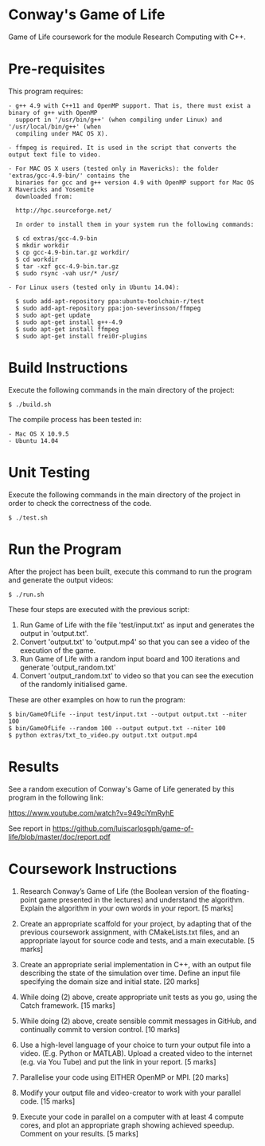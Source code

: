 # Conway's Game of Life 

Game of Life coursework for the module Research Computing with C++.

# Pre-requisites

This program requires:

	- g++ 4.9 with C++11 and OpenMP support. That is, there must exist a binary of g++ with OpenMP
	  support in '/usr/bin/g++' (when compiling under Linux) and '/usr/local/bin/g++' (when 
	  compiling under MAC OS X).

	- ffmpeg is required. It is used in the script that converts the output text file to video.
	  
	- For MAC OS X users (tested only in Mavericks): the folder 'extras/gcc-4.9-bin/' contains the 
	  binaries for gcc and g++ version 4.9 with OpenMP support for Mac OS X Mavericks and Yosemite 
	  downloaded from:
	  
	  http://hpc.sourceforge.net/

	  In order to install them in your system run the following commands:

	  $ cd extras/gcc-4.9-bin
	  $ mkdir workdir
	  $ cp gcc-4.9-bin.tar.gz workdir/
	  $ cd workdir
	  $ tar -xzf gcc-4.9-bin.tar.gz
	  $ sudo rsync -vah usr/* /usr/
	
	- For Linux users (tested only in Ubuntu 14.04):

	  $ sudo add-apt-repository ppa:ubuntu-toolchain-r/test
	  $ sudo add-apt-repository ppa:jon-severinsson/ffmpeg
	  $ sudo apt-get update
	  $ sudo apt-get install g++-4.9
	  $ sudo apt-get install ffmpeg
	  $ sudo apt-get install frei0r-plugins

# Build Instructions

Execute the following commands in the main directory of the project:

```
$ ./build.sh
```

The compile process has been tested in: 

	- Mac OS X 10.9.5
	- Ubuntu 14.04

# Unit Testing

Execute the following commands in the main directory of the project in order to check the
correctness of the code.

```
$ ./test.sh 
```

# Run the Program 

After the project has been built, execute this command to run the program and generate the output videos:

```
$ ./run.sh
```

These four steps are executed with the previous script:

1. Run Game of Life with the file 'test/input.txt' as input and generates the output in 'output.txt'.  
2. Convert 'output.txt' to 'output.mp4' so that you can see a video of the execution of the game.  
3. Run Game of Life with a random input board and 100 iterations and generate 'output_random.txt'  
4. Convert 'output_random.txt' to video so that you can see the execution of the randomly initialised game.  

These are other examples on how to run the program:

```
$ bin/GameOfLife --input test/input.txt --output output.txt --niter 100
$ bin/GameOfLife --random 100 --output output.txt --niter 100
$ python extras/txt_to_video.py output.txt output.mp4
```

# Results

See a random execution of Conway's Game of Life generated by this program in the following link:  

https://www.youtube.com/watch?v=949ciYmRyhE

See report in https://github.com/luiscarlosgph/game-of-life/blob/master/doc/report.pdf

# Coursework Instructions

1. Research Conway’s Game of Life (the Boolean version of the floating-point game
presented in the lectures) and understand the algorithm. Explain the algorithm in your own
words in your report. 
[5 marks]

2. Create an appropriate scaffold for your project, by adapting that of the previous coursework
assignment, with CMakeLists.txt files, and an appropriate layout for source code and tests,
and a main executable. 
[5 marks]

3. Create an appropriate serial implementation in C++, with an output file describing the state
of the simulation over time. Define an input file specifying the domain size and initial state.
[20 marks]

4. While doing (2) above, create appropriate unit tests as you go, using the Catch framework. 
[15 marks]

5. While doing (2) above, create sensible commit messages in GitHub, and continually
commit to version control.
[10 marks]

6. Use a high-level language of your choice to turn your output file into a video. (E.g. Python
or MATLAB). Upload a created video to the internet (e.g. via You Tube) and put the link in
your report.
[5 marks]

7. Parallelise your code using EITHER OpenMP or MPI. 
[20 marks]

8. Modify your output file and video-creator to work with your parallel code. 
[15 marks]

9. Execute your code in parallel on a computer with at least 4 compute cores, and plot an
appropriate graph showing achieved speedup. Comment on your results. 
[5 marks]

